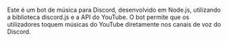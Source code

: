 Este é um bot de música para Discord, desenvolvido em Node.js, utilizando a biblioteca discord.js e a API do YouTube. O bot permite que os utilizadores toquem músicas do YouTube diretamente nos canais de voz do Discord.
